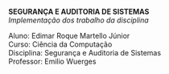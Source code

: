 <b>SEGURANÇA E AUDITORIA DE SISTEMAS</b><br>
<i>Implementação dos trabalho da disciplina</i>

Aluno: Edimar Roque Martello Júnior<br>
Curso: Ciência da Computação<br>
Disciplina: Segurança e Auditoria de Sistemas<br>
Professor: Emilio Wuerges
